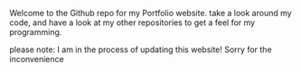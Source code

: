 
Welcome to the Github repo for my Portfolio website. take a look around my code, and have a look at my other repositories to get a feel for my programming.


please note: I am in the process of updating this website! Sorry for the inconvenience
